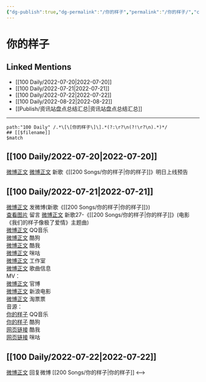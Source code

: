 ```yaml
---
{"dg-publish":true,"dg-permalink":"/你的样子","permalink":"/你的样子/","created":"2022-12-06T16:33:09.000+08:00","updated":"2023-04-10T15:33:15.000+08:00"}
---
```


# 你的样子

## Linked Mentions
- [[100 Daily/2022-07-20\|2022-07-20]]
- [[100 Daily/2022-07-21\|2022-07-21]]
- [[100 Daily/2022-07-22\|2022-07-22]]
- [[100 Daily/2022-08-22\|2022-08-22]]
- [[Publish/资讯站盘点总结汇总\|资讯站盘点总结汇总]]


---

```expander
path:"100 Daily" /.*\[\[你的样子\]\].*(?:\r?\n(?!\r?\n).*)*/
## [[$filename]]
$match
```
## [[100 Daily/2022-07-20\|2022-07-20]]
[微博正文](https://m.weibo.cn/1883007604/4793366980599663) [微博正文](https://m.weibo.cn/5248300719/4793368749807718) 新歌《[[200 Songs/你的样子\|你的样子]]》明日上线预告
## [[100 Daily/2022-07-21\|2022-07-21]]
[微博正文](https://weibo.com/1736988591/LDhfMk0wQ) 发微博(新歌《[[200 Songs/你的样子\|你的样子]]》)  
[查看图片](https://wx4.sinaimg.cn/large/0088n2Pggy1h4exseacn3j30yi0ctq41.jpg) 留言 [微博正文](https://m.weibo.cn/1670697373/4793609650441774)
新歌27-《[[200 Songs/你的样子\|你的样子]]》(电影《我们的样子像极了爱情》主题曲)  
[微博正文](https://weibo.com/2169129705/LDhbx37JR) QQ音乐  
[微博正文](https://weibo.com/1665103091/LDhbPpwbb) 酷狗  
[微博正文](https://weibo.com/1738434147/LDhbVj42a) 酷我  
[微博正文](https://weibo.com/1867028705/LDhbx37FN) 咪咕  
[微博正文](https://weibo.com/7478855230/LDhfDufZd) 工作室  
[微博正文](https://weibo.com/6466290670/LDhgqeEhv) 歌曲信息  
MV：  
[微博正文](https://weibo.com/1883007604/LDcc1ynsv) 官博  
[微博正文](https://weibo.com/1623886424/LDhb71QeL) 新浪电影  
[微博正文](https://weibo.com/2095820504/LDhf8poh9) 淘票票  
音源：  
[你的样子](https://weibo.cn/sinaurl?u=https%3A%2F%2Fi.y.qq.com%2Fv8%2Fplaysong.html%3Fsongid%3D368163540%26source%3Dyqq%26ADTAG%3Dhz_wb_sf%26channelId%3D10081987) QQ音乐  
[你的样子](https://weibo.cn/sinaurl?u=https%3A%2F%2Ft4.kugou.com%2Fsong.html%3Fid%3D2gMT32ezBV3) 酷狗  
[网页链接](https://weibo.cn/sinaurl?u=http%3A%2F%2Fm.kuwo.cn%2Fnewh5app%2Fplay_detail%2F228514626) 酷我  
[网页链接](https://weibo.cn/sinaurl?u=https%3A%2F%2Fh5.nf.migu.cn%2Fapp%2Fv4%2Fp%2Fshare%2Fsong%2Findex.html%3Fid%3D600919000007861924) 咪咕
## [[100 Daily/2022-07-22\|2022-07-22]]
[微博正文](https://weibo.com/1736988591/LDhfMk0wQ) 回复微博 [[200 Songs/你的样子\|你的样子]]
<-->